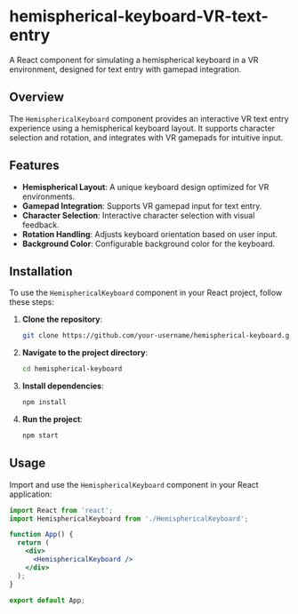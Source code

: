 # hemispherical-keyboard-VR-text-entry

A React component for simulating a hemispherical keyboard in a VR environment, designed for text entry with gamepad integration.

## Overview

The `HemisphericalKeyboard` component provides an interactive VR text entry experience using a hemispherical keyboard layout. It supports character selection and rotation, and integrates with VR gamepads for intuitive input.

## Features

- **Hemispherical Layout**: A unique keyboard design optimized for VR environments.
- **Gamepad Integration**: Supports VR gamepad input for text entry.
- **Character Selection**: Interactive character selection with visual feedback.
- **Rotation Handling**: Adjusts keyboard orientation based on user input.
- **Background Color**: Configurable background color for the keyboard.

## Installation

To use the `HemisphericalKeyboard` component in your React project, follow these steps:

1. **Clone the repository**:
    ```bash
    git clone https://github.com/your-username/hemispherical-keyboard.git
    ```

2. **Navigate to the project directory**:
    ```bash
    cd hemispherical-keyboard
    ```

3. **Install dependencies**:
    ```bash
    npm install
    ```

4. **Run the project**:
    ```bash
    npm start
    ```

## Usage

Import and use the `HemisphericalKeyboard` component in your React application:

```jsx
import React from 'react';
import HemisphericalKeyboard from './HemisphericalKeyboard';

function App() {
  return (
    <div>
      <HemisphericalKeyboard />
    </div>
  );
}

export default App;
